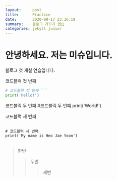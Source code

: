 ```yaml
---
layout:     post
title:      Practice
date:       2020-09-17 23:36:19
summary:    블로그 가꾸기 연습
categories: jekyll junior
---
```


# 안녕하세요. 저는 미슈입니다.

블로그 첫 개설 연습입니다.

코드블럭 첫 번째
```python
# 코드블럭 첫 번째 ```
print('hello!')
```

코드블럭 두 번째
  #코드블럭 두 번쨰
  print('World!')

코드블럭 세 번째
<pre>
<code>
# 코드블럭 세 번째
print('My name is Heo Jae Yoon')
</code>
</pre>

> 한번
>> 두번
>>> 세번